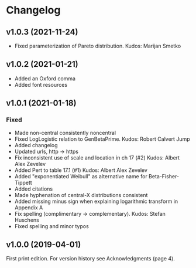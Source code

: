 # Changelog


## v1.0.3 (2021-11-24)
- Fixed parameterization of Pareto distribution. Kudos: Marijan Smetko



## v1.0.2 (2021-01-21)
- Added an Oxford comma
- Added font resources



## v1.0.1 (2021-01-18)

### Fixed
- Made non-central consistently noncentral
- Fixed LogLogistic relation to GenBetaPrime. Kudos: Robert Calvert Jump
- Added changelog
- Updated urls, http -> https
- Fix inconsistent use of scale and location in ch 17 (#2) Kudos: Albert Alex Zevelev
- Added Pert to table 17.1 (#1) Kudos: Albert Alex Zevelev
- Added "exponentiated Weibull" as alternative name for Beta-Fisher-Tippett
- Added citations
- Made hyphenation of central-X distributions consistent
- Added missing minus sign when explaining logarithmic transform in Appendix A
- Fix spelling (complimentary -> complementary). Kudos: Stefan Huschens
- Fixed spelling and minor typos



## v1.0.0 (2019-04-01)
First print edition. For version history see Acknowledgments (page 4).
